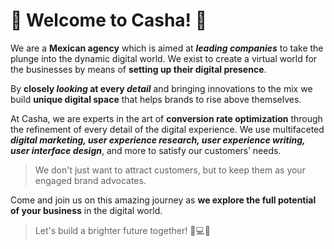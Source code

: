 # 🌟 Welcome to Casha! 🌟

We are a **Mexican agency** which is aimed at **_leading companies_** to take the plunge into the dynamic digital world. We exist to create a virtual world for the businesses by means of **setting up their digital presence**.

By **closely _looking_ at every _detail_** and bringing innovations to the mix we build **unique digital space** that helps brands to rise above themselves.

At Casha, we are experts in the art of **conversion rate optimization** through the refinement of every detail of the digital experience. We use multifaceted ***digital marketing, user experience research, user experience writing, user interface design***, and more to satisfy our customers’ needs. 
> We don't just want to attract customers, but to keep them as your engaged brand advocates.

Come and join us on this amazing journey as **we explore the full potential of your business** in the digital world. 
> Let's build a brighter future together! 💼💻🚀
